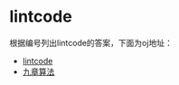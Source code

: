 # lintcode

根据编号列出lintcode的答案，下面为oj地址：

- [lintcode](http://www.lintcode.com/zh-cn/problem/#)
- [九章算法](http://www.jiuzhang.com/solution/)